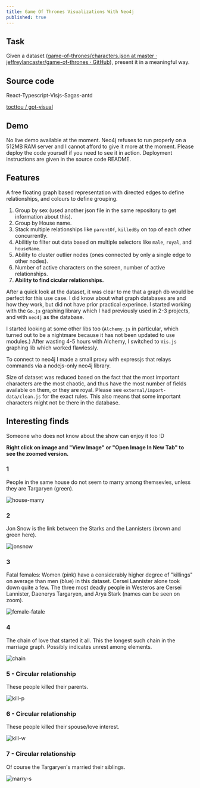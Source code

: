 ```yaml
---
title: Game Of Thrones Visualizations With Neo4j
published: true
---
```


## Task

Given a dataset ([game-of-thrones/characters.json at master · jeffreylancaster/game-of-thrones · GitHub](https://github.com/jeffreylancaster/game-of-thrones/blob/master/data/characters.json)), present it in a meaningful way.

## Source code

React-Typescript-Visjs-Sagas-antd

[tocttou / got-visual](https://github.com/tocttou/got-visual)

## Demo

No live demo available at the moment. Neo4j refuses to run properly on a 512MB RAM server and I cannot afford to give it more at the moment. Please deploy the code yourself if you need to see it in action. Deployment instructions are given in the source code README.

## Features

A free floating graph based representation with directed edges to define relationships, and colours to define grouping.

1. Group by sex (used another json file in the same repository to get information about this).
2. Group by House name.
3. Stack multiple relationships like `parentOf`, `killedBy` on top of each other concurrently.
4. Abilitiy to filter out data based on multiple selectors like `male`, `royal`, and `houseName`.
5. Ability to cluster outlier nodes (ones connected by only a single edge to other nodes).
6. Number of active characters on the screen, number of active relationships.
7. **Ability to find cicular relationships.**

After a quick look at the dataset, it was clear to me that a graph db would be perfect for this use case. I did know about what graph databases are and how they work, but did not have prior practical experince. I started working with the `Go.js` graphing library which I had previously used in 2-3 projects, and with `neo4j` as the database.

I started looking at some other libs too (`Alchemy.js` in particular, which turned out to be a nightmare because it has not been updated to use modules.) After wasting 4-5 hours with Alchemy, I switched to `Vis.js` graphing lib which worked flawlessly.

To connect to neo4j I made a small proxy with expressjs that relays commands via a nodejs-only neo4j library.

Size of dataset was reduced based on the fact that the most important characters are the most chaotic, and thus have the most number of fields available on them, or they are royal. Please see `external/import-data/clean.js` for the exact rules. This also means that some important characters might not be there in the database.

## Interesting finds

Someone who does not know about the show can enjoy it too :D

**Right click on image and "View Image" or "Open Image In New Tab" to see the zoomed version.**

### 1

People in the same house do not seem to marry among themsevles, unless they are Targaryen (green).

![house-marry](https://i.imgur.com/O8lCM3J.png)

### 2

Jon Snow is the link between the Starks and the Lannisters (brown and green here).

![jonsnow](https://i.imgur.com/liyFpsJ.png)

### 3

Fatal females: Women (pink) have a considerably higher degree of "killings" on average than men (blue) in this dataset. Cersei Lannister alone took down quite a few. The three most deadly people in Westeros are Cersei Lannister, Daenerys Targaryen, and Arya Stark (names can be seen on zoom).

![female-fatale](https://i.imgur.com/sdWbFYE.png)

### 4

The chain of love that started it all. This the longest such chain in the marriage graph. Possibly indicates unrest among elements.

![chain](https://i.imgur.com/GdBumxm.png)

### 5 - Circular relationship

These people killed their parents.

![kill-p](https://i.imgur.com/UjUBkNC.png)

### 6 - Circular relationship

These people killed their spouse/love interest.

![kill-w](https://i.imgur.com/K0lUSdj.png)

### 7 - Circular relationship

Of course the Targaryen's married their siblings.

![marry-s](https://i.imgur.com/DvKtpjW.png)